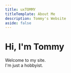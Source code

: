 ```yaml
---
title: uxTOMMY
titleTemplate: About Me
description: Tommy's Website
aside: false
---
```


# Hi, I'm Tommy

Welcome to my site.  
I'm just a hobbyist.

